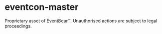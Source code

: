# eventcon-master

Proprietary asset of EventBear™.
Unauthorised actions are subject to legal proceedings. 
